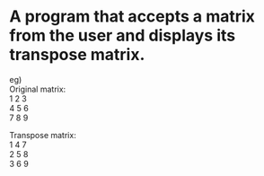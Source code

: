 # A program that accepts a matrix from the user and displays its transpose matrix.  
eg)  
Original matrix:  
1 2 3  
4 5 6  
7 8 9  
  
Transpose matrix:  
1 4 7  
2 5 8  
3 6 9  

